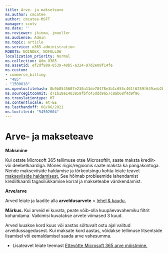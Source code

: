 ```yaml
---
title: Arve- ja makseteave
ms.author: cmcatee
author: cmcatee-MSFT
manager: scotv
ms.date: ''
ms.reviewer: jkinma, jmueller
ms.audience: Admin
ms.topic: article
ms.service: o365-administration
ROBOTS: NOINDEX, NOFOLLOW
localization_priority: Normal
ms.collection: Adm_O365
ms.assetid: ef2df989-8539-48b5-a324-97d2e09f14fe
ms.custom:
- commerce_billing
- "485"
- "1500018"
ms.openlocfilehash: 8b9b8545607e230a13de78478e3b1c655c461f6259f649aeb2b369d94d2697aa
ms.sourcegitcommit: d71b18e1403859fbfc45ddd9a57c8ab68f4d9f96
ms.translationtype: MT
ms.contentlocale: et-EE
ms.lasthandoff: 08/06/2021
ms.locfileid: "54502604"
---
```

# <a name="invoice-and-payment-information"></a>Arve- ja makseteave

**Maksmine**

Kui ostate Microsoft 365 tellimuse otse Microsoftilt, saate maksta krediit- või deebetkaardiga.  Mõnes riigis/regioonis saate maksta ka pangakontoga.  Nende makseviiside haldamise ja tõrkeotsingu kohta leiate teavet [makseviiside haldamisest.](/microsoft-365/commerce/billing-and-payments/manage-payment-methods) See hõlmab probleemide lahendamist krediitkaardi tagasilükkamise korral ja makseteabe värskendamist.

**Arve/arve**

Arved leiate ja laadite alla **arveldusarvete**  >  [lehel & kaudu.](https://go.microsoft.com/fwlink/p/?linkid=848039)  

**Märkus.** Kui arveid ei kuvata, peate võib-olla kuupäevavahemiku filtrit kohandama.  Vaikimisi kuvatakse arvete viimased 3 kuud.

Arved luuakse kord kuus või aastas sõltuvalt ostu ajal valitud arveldussagedusest.  Kui maksate kord aastas, võidakse tellimuse litsentside lisamisel või eemaldamisel saada arve vahesumma.

- Lisateavet leiate teemast [Ettevõtte Microsoft 365 arve mõistmine.](/microsoft-365/commerce/billing-and-payments/understand-your-invoice2)
